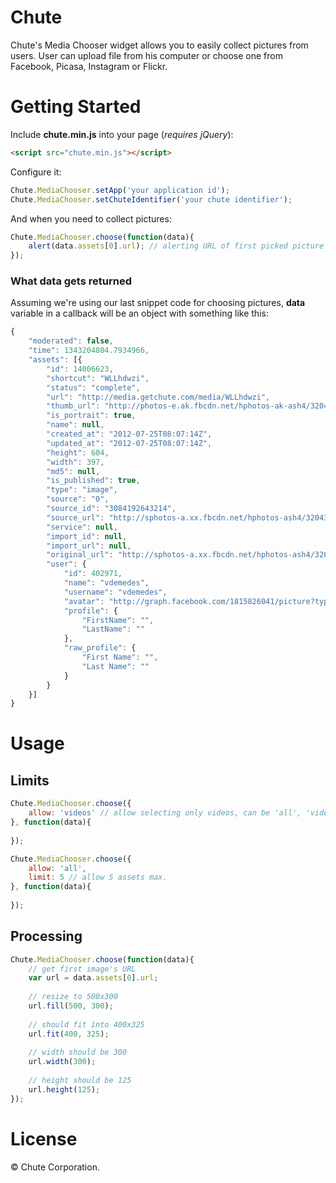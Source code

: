 # Chute

Chute's Media Chooser widget allows you to easily collect pictures from users. User can upload file from his computer or choose one from Facebook, Picasa, Instagram or Flickr.

# Getting Started

Include **chute.min.js** into your page (*requires jQuery*):

```html
<script src="chute.min.js"></script>
```

Configure it:

```javascript
Chute.MediaChooser.setApp('your application id');
Chute.MediaChooser.setChuteIdentifier('your chute identifier');
```

And when you need to collect pictures:

```javascript
Chute.MediaChooser.choose(function(data){
	alert(data.assets[0].url); // alerting URL of first picked picture
});
```

### What data gets returned

Assuming we're using our last snippet code for choosing pictures, **data** variable in a callback will be an object with something like this:

```javascript
{
	"moderated": false,
	"time": 1343204804.7934966,
	"assets": [{
		"id": 14006623,
		"shortcut": "WLLhdwzi",
		"status": "complete",
		"url": "http://media.getchute.com/media/WLLhdwzi",
		"thumb_url": "http://photos-e.ak.fbcdn.net/hphotos-ak-ash4/320430_3084192643214_466525836_s.jpg",
		"is_portrait": true,
		"name": null,
		"created_at": "2012-07-25T08:07:14Z",
		"updated_at": "2012-07-25T08:07:14Z",
		"height": 604,
		"width": 397,
		"md5": null,
		"is_published": true,
		"type": "image",
		"source": "0",
		"source_id": "3084192643214",
		"source_url": "http://sphotos-a.xx.fbcdn.net/hphotos-ash4/320430_3084192643214_466525836_n.jpg",
		"service": null,
		"import_id": null,
		"import_url": null,
		"original_url": "http://sphotos-a.xx.fbcdn.net/hphotos-ash4/320430_3084192643214_466525836_n.jpg",
		"user": {
			"id": 402971,
			"name": "vdemedes",
			"username": "vdemedes",
			"avatar": "http://graph.facebook.com/1815826041/picture?type=square",
			"profile": {
				"FirstName": "",
				"LastName": ""
			},
			"raw_profile": {
				"First Name": "",
				"Last Name": ""
			}
		}
	}]
}
```

# Usage

## Limits

```javascript
Chute.MediaChooser.choose({
	allow: 'videos' // allow selecting only videos, can be 'all', 'videos', 'images'
}, function(data){
	
});

Chute.MediaChooser.choose({
	allow: 'all',
	limit: 5 // allow 5 assets max.
}, function(data){
	
});
```

## Processing

```javascript
Chute.MediaChooser.choose(function(data){
	// get first image's URL
	var url = data.assets[0].url;
	
	// resize to 500x300
	url.fill(500, 300);
	
	// should fit into 400x325
	url.fit(400, 325);
	
	// width should be 300
	url.width(300);
	
	// height should be 125
	url.height(125);
});
```

# License

&copy; Chute Corporation.